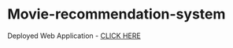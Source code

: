# Movie-recommendation-system

Deployed Web Application - [CLICK HERE](https://recmovie.herokuapp.com/)
